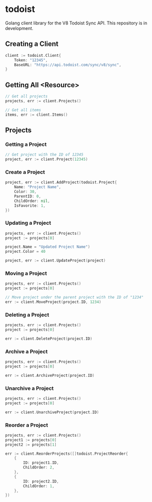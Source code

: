 # todoist

Golang client library for the V8 Todoist Sync API. This repository is in development.

## Creating a Client

```go
client := todoist.Client{
    Token: "12345",
    BaseURL: "https://api.todoist.com/sync/v8/sync",
}
```

## Getting All \<Resource>

```go
// Get all projects
projects, err := client.Projects()

// Get all items
items, err := client.Items()
```

## Projects

### Getting a Project

```go
// Get project with the ID of 12345
project, err := client.Project(12345)
```

### Create a Project

```go
project, err := client.AddProject(todoist.Project{
    Name: "Project Name",
    Color: 30,
    ParentID: 0,
    ChildOrder: nil,
    IsFavorite: 1,
})
```

### Updating a Project

```go
projects, err := client.Projects()
project := projects[0]

project.Name = "Updated Project Name")
project.Color = 40

project, err := client.UpdateProject(project)
```

### Moving a Project

```go
projects, err := client.Projects()
project := projects[0]

// Move project under the parent project with the ID of "1234"
err := client.MoveProject(project.ID, 1234)
```

### Deleting a Project

```go
projects, err := client.Projects()
project := projects[0]

err := client.DeleteProject(project.ID)
```

### Archive a Project

```go
projects, err := client.Projects()
project := projects[0]

err := client.ArchiveProject(project.ID)
```

### Unarchive a Project

```go
projects, err := client.Projects()
project := projects[0]

err := client.UnarchiveProject(project.ID)
```

### Reorder a Project

```go
projects, err := client.Projects()
project1 := projects[0]
project2 := projects[1]

err := client.ReorderProjects([]todoist.ProjectReorder{
    {
        ID: project1.ID,
        ChildOrder: 2,
    },
    {
        ID: project2.ID,
        ChildOrder: 1,
    },
})
```
